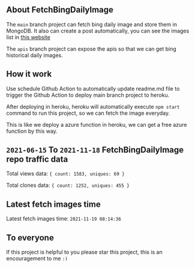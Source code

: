 ## About FetchBingDailyImage

The `main` branch project can fetch bing daily image and store them in MongoDB.
It also can create a post automatically, you can see the images list in [this website](https://oursalbum.netlify.app)

The `apis` branch project can expose the apis so that we can get bing historical daily images.

## How it work

Use schedule Github Action to automatically update readme.md file to trigger the Github Action to deploy main branch project to heroku.

After deploying in heroku, heroku will automatically execute `npm start` command to run this project, so we can fetch the image everyday.

This is like we deploy a azure function in heroku, we can get a free azure function by this way.

## `2021-06-15` To `2021-11-18` FetchBingDailyImage repo traffic data

Total views data: `{ count: 1583, uniques: 69 }`

Total clones data: `{ count: 1252, uniques: 455 }`

## Latest fetch images time

Latest fetch images time: `2021-11-19 08:14:36`

## To everyone

If this project is helpful to you please star this project, this is an encouragement to me `:)`



